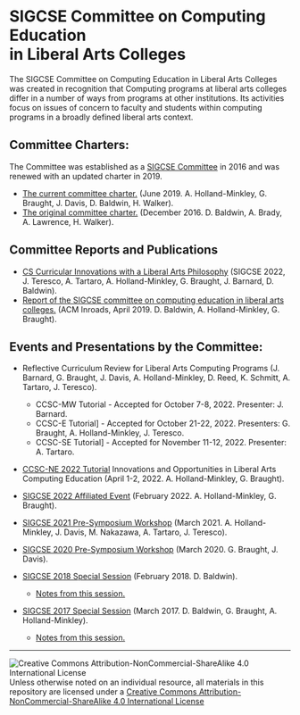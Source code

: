 # SIGCSE Committee on Computing Education<br>in Liberal Arts Colleges

The SIGCSE Committee on Computing Education in Liberal Arts Colleges was created in recognition that Computing programs at liberal arts colleges differ in a number of ways from programs at other institutions. Its activities focus on issues of concern to faculty and students within computing programs in a broadly defined liberal arts context.

## Committee Charters:

The Committee was established as a [SIGCSE Committee](https://sigcse.org/programs/committees/) in 2016 and was renewed with an updated charter in 2019.
* [The current committee charter.](https://sigcse.org/files/documents/pdfs/SIGCSECommitteeReports/Liberal%20Arts%20Computing%20Education%20Committee%20Charter%202019.pdf) (June 2019. A. Holland-Minkley, G. Braught, J. Davis, D. Baldwin, H. Walker).
* [The original committee charter.](https://sigcse.org/programs/committees/liberal.html) (December 2016. D. Baldwin, A. Brady, A. Lawrence, H. Walker).

## Committee Reports and Publications

* [CS Curricular Innovations with a Liberal Arts Philosophy](https://doi.org/10.1145/3478431.3499329) (SIGCSE 2022, J. Teresco, A. Tartaro, A. Holland-Minkley, G. Braught, J. Barnard, D. Baldwin).
* [Report of the SIGCSE committee on computing education in liberal arts colleges.](https://dl.acm.org/doi/10.1145/3314027) (ACM Inroads, April 2019. D. Baldwin, A. Holland-Minkley, G. Braught).

## Events and Presentations by the Committee:

* Reflective Curriculum Review for Liberal Arts Computing Programs (J. Barnard, G. Braught, J. Davis, A. Holland-Minkley, D. Reed, K. Schmitt, A. Tartaro, J. Teresco).
  * CCSC-MW Tutorial - Accepted for October 7-8, 2022. Presenter: J. Barnard.
  * CCSC-E Tutorial] - Accepted for October 21-22, 2022. Presenters: G. Braught, A. Holland-Minkley, J. Teresco.
  * CCSC-SE Tutorial] - Accepted for November 11-12, 2022. Presenter: A. Tartaro.

* [CCSC-NE 2022 Tutorial](https://drive.google.com/file/d/1Y01JnyBSoUOWmYUD-5QChdHYOj-TT_hM/view) Innovations and Opportunities in Liberal Arts Computing Education (April 1-2, 2022. A. Holland-Minkley, G. Braught).

* [SIGCSE 2022 Affiliated Event](https://computing-in-the-liberal-arts.github.io/SIGCSE2022-Affiliated-Event/) (February 2022. A. Holland-Minkley, G. Braught).
* [SIGCSE 2021 Pre-Symposium Workshop](https://computing-in-the-liberal-arts.github.io/SIGCSE2021-PreSymposium-Event/) (March 2021. A. Holland-Minkley, J. Davis, M. Nakazawa, A. Tartaro, J. Teresco).
* [SIGCSE 2020 Pre-Symposium Workshop](https://computing-in-the-liberal-arts.github.io/SIGCSE2020-PreSymposium-Event/) (March 2020. G. Braught, J. Davis).

* [SIGCSE 2018 Special Session](https://dl.acm.org/doi/10.1145/3159450.3159639) (February 2018. D. Baldwin).
  * [Notes from this session.](https://docs.google.com/document/d/1hU-t9R_ZyXdVnF1eRRL_o_YQ_eeRtxX2a95AS6tgTPw/edit?usp=sharing)
* [SIGCSE 2017 Special Session](https://dl.acm.org/doi/abs/10.1145/3017680.3017806) (March 2017. D. Baldwin, G. Braught, A. Holland-Minkley).
  * [Notes from this session.](https://docs.google.com/document/d/1BIvw0w7vryA1qA-TwJ1TK_fWjDHH7H7H6LyXVPObKhc)

___
![Creative Commons Attribution-NonCommercial-ShareAlike 4.0 International License](https://i.creativecommons.org/l/by-nc-sa/4.0/88x31.png "Creative Commons Attribution-NonCommercial-ShareAlike 4.0 International License") Unless otherwise noted on an individual resource, all materials in this repository are licensed under a [Creative Commons Attribution-NonCommercial-ShareAlike 4.0 International License](http://creativecommons.org/licenses/by-nc-sa/4.0/)
